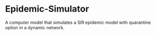 # Epidemic-Simulator
A computer model that simulates a SIR epidemic model with quarantine option in a dynamic network.
